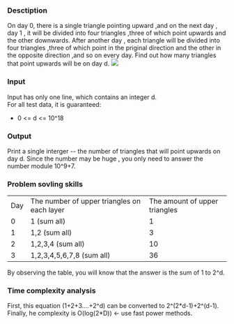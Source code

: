 <h3>Desctiption</h3>
<p>
  On day 0, there is a single triangle pointing upward ,and on the next day ,
  day 1 , it will be divided into four triangles ,three of which point upwards and the other downwards. After another day ,
  each triangle will be divided into four triangles ,three of which point in the priginal direction and the other in the 
  opposite direction ,and so on every day. Find out how many triangles that point upwards will be on day d.
  <img src="https://user-images.githubusercontent.com/103729404/165019987-dab9a682-41d3-45dc-bb32-4046c617bd6a.png"/>

</p>
<h3>Input</h3>
<p>
  Input has only one line, which contains an integer d.</br>
  For all test data, it is guaranteed:
  <ul>
    <li>0 <= d <= 10^18</li>
  </ul>
</p>
<h3>Output</h3>
<p>
  Print a single interger -- the number of triangles that will point upwards on day d. Since the number may be huge ,
  you only need to answer the number module 10^9+7.
</p>
<h3>Problem sovling skills</h3>
<p>
  <table>
    <tr>
      <td>Day</td>
      <td>The number of upper triangles on each layer</td>
      <td>The amount of upper triangles</td>
    </tr>
    <tr>
      <td>0</td>
      <td>1 (sum all)</td>
      <td>1</td>
    </tr>
    <tr>
      <td>1</td>
      <td>1,2 (sum all)</td>
      <td>3</td>
    </tr>
    <tr>
      <td>2</td>
      <td>1,2,3,4 (sum all)</td>
      <td>10</td>
    </tr>
    <tr>
      <td>3</td>
      <td>1,2,3,4,5,6,7,8 (sum all)</td>
      <td>36</td>
    </tr>
  </table>
  By observing the table, you will know that the answer is the sum of 1 to 2^d.
</p>
<h3>Time complexity analysis</h3>
<p>
  First, this equation (1+2+3....+2^d) can be converted to 2^(2*d-1)+2^(d-1).</br>
  Finally, he complexity is O(log(2*D)) <- use fast power methods.
</p>
